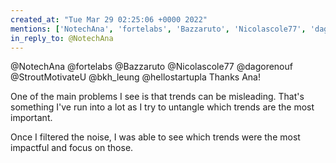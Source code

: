 ```yaml
---
created_at: "Tue Mar 29 02:25:06 +0000 2022"
mentions: ['NotechAna', 'fortelabs', 'Bazzaruto', 'Nicolascole77', 'dagorenouf', 'StroutMotivateU', 'bkh_leung', 'hellostartupla']
in_reply_to: @NotechAna
---
```


@NotechAna @fortelabs @Bazzaruto @Nicolascole77 @dagorenouf @StroutMotivateU @bkh_leung @hellostartupla Thanks Ana! 

One of the main problems I see is that trends can be misleading. That's something I've run into a lot as I try to untangle which trends are the most important.

Once I filtered the noise, I was able to see which trends were the most impactful and focus on those.